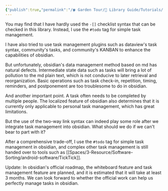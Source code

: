 ```yaml
---
{"publish":true,"permalink":"/🍀 Garden Tour/🧰 Library Guide/Tutorials/This library does not recommend doing task management in obsidian.md","title":"This library does not recommend doing task management in obsidian","created":"2022-09-02","modified":"2023-03-14","published":"2025-07-09T10:56:13.414+08:00","cssclasses":""}
---
```


You may find that I have hardly used the `-[]` checklist syntax that can be checked in this library. Instead, I use the `#todo` tag for simple task management.

I have also tried to use task management plugins such as dataview's task syntax, community's tasks, and community's KANBAN to enhance the capabilities of obsidian.

But unfortunately, obsidian's data management method based on md has natural defects. Intermediate state data such as tasks will bring a lot of pollution to the md plain text, which is not conducive to later retrieval and reorganization. Basic operations such as task check-in, repetition, timing, reminders, and postponement are too troublesome to do in obsidian.

And another important point. A task often needs to be completed by multiple people. The localized feature of obsidian also determines that it is currently only applicable to personal task management, which has great limitations.

But the use of the two-way link syntax can indeed play some role after we integrate task management into obsidian. What should we do if we can't bear to part with it?

After a comprehensive trade-off, I use the `#todo` tag for simple task management in obsidian, and complex other task management is still handed over to tools such as [[Spaces/3-Resource/Software-Sorting/android-software/TickTick]].

Update: In obsidian's official roadmap, the whiteboard feature and task management feature are planned, and it is estimated that it will take at least 3 months. We can look forward to whether the official work can help us perfectly manage tasks in obsidian. 